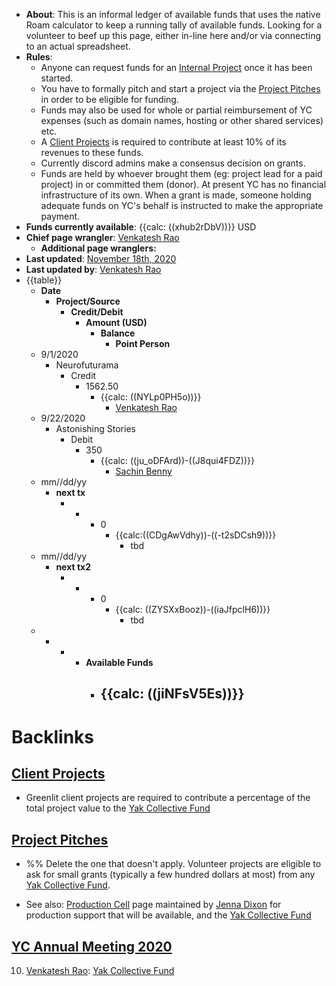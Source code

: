 - **About**: This is an informal ledger of available funds that uses the native Roam calculator to keep a running tally of available funds. Looking for a volunteer to beef up this page, either in-line here and/or via connecting to an actual spreadsheet.
- **Rules**:
    - Anyone can request funds for an [Internal Project](<Internal Project.md>) once it has been started.
    - You have to formally pitch and start a project via the [Project Pitches](<Project Pitches.md>) in order to be eligible for funding. 
    - Funds may also be used for whole or partial reimbursement of YC expenses (such as domain names, hosting or other shared services) etc. 
    - A [Client Projects](<Client Projects.md>) is required to contribute at least 10% of its revenues to these funds. 
    - Currently discord admins make a consensus decision on grants.
    - Funds are held by whoever brought them (eg: project lead for a paid project) in or committed them (donor). At present YC has no financial infrastructure of its own. When a grant is made, someone holding adequate funds on YC's behalf is instructed to make the appropriate payment.
- **Funds currently available**: {{calc: ((xhub2rDbV))}} USD
- **Chief page wrangler**: [Venkatesh Rao](<Venkatesh Rao.md>)
    - **Additional page wranglers:** 
- **Last updated**: [November 18th, 2020](<November 18th, 2020.md>)
- **Last updated by**: [Venkatesh Rao](<Venkatesh Rao.md>)
- {{table}}
    - **Date**
        - **Project/Source**
            - **Credit/Debit**
                - **Amount (USD)**
                    - **Balance**
                        - **Point Person**
    - 9/1/2020
        - Neurofuturama
            - Credit
                - 1562.50
                    - {{calc: ((NYLp0PH5o))}}
                        - [Venkatesh Rao](<Venkatesh Rao.md>)
    - 9/22/2020
        - Astonishing Stories
            - Debit
                - 350
                    - {{calc: ((ju_oDFArd))-((J8qui4FDZ))}}
                        - [Sachin Benny](<Sachin Benny.md>)
    - mm//dd/yy
        - __next tx__
            - -
                - 0
                    - {{calc:((CDgAwVdhy))-((-t2sDCsh9))}}
                        - tbd
    - mm//dd/yy
        - __next tx2__
            - -
                - 0
                    - {{calc: ((ZYSXxBooz))-((iaJfpclH6))}}
                        - tbd
    -  
        -  
            -  
                - **Available Funds**
                    - {{calc: ((jiNFsV5Es))}}
                        -  

# Backlinks
## [Client Projects](<Client Projects.md>)
- Greenlit client projects are required to contribute a percentage of the total project value to the [Yak Collective Fund](<Yak Collective Fund.md>)

## [Project Pitches](<Project Pitches.md>)
- %% Delete the one that doesn't apply. Volunteer projects are eligible to ask for small grants (typically a few hundred dollars at most) from any [Yak Collective Fund](<Yak Collective Fund.md>).

- See also: [Production Cell](<Production Cell.md>) page maintained by [Jenna Dixon](<Jenna Dixon.md>) for production support that will be available, and the [Yak Collective Fund](<Yak Collective Fund.md>)

## [YC Annual Meeting 2020](<YC Annual Meeting 2020.md>)
10. [Venkatesh Rao](<Venkatesh Rao.md>):  [Yak Collective Fund](<Yak Collective Fund.md>)


